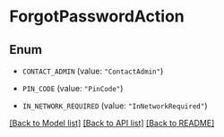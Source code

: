 # ForgotPasswordAction

## Enum


* `CONTACT_ADMIN` (value: `"ContactAdmin"`)

* `PIN_CODE` (value: `"PinCode"`)

* `IN_NETWORK_REQUIRED` (value: `"InNetworkRequired"`)


[[Back to Model list]](../README.md#documentation-for-models) [[Back to API list]](../README.md#documentation-for-api-endpoints) [[Back to README]](../README.md)


